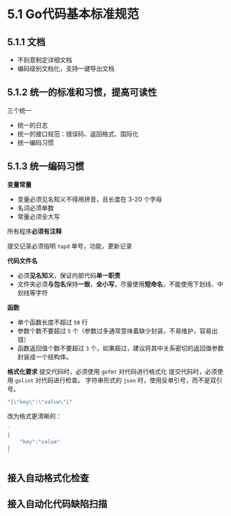 # 5.1 Go代码基本标准规范
## 5.1.1 文档

- 不刻意制定详细文档
- 编码级别文档化，支持一键导出文档

## 5.1.2 统一的标准和习惯，提高可读性

三个统一

- 统一的日志
- 统一的接口规范：错误码、返回格式、国际化
- 统一编码习惯

## 5.1.3 统一编码习惯

**变量常量**

- 变量必须见名知义不得用拼音，且长度在 3-20 个字母
- 名词必须单数
- 常量必须全大写

所有程序**必须有注释**

提交记录必须指明 `tapd` 单号，功能，更新记录

**代码文件名**

- 必须**见名知义**，保证内部代码**单一职责**
- 文件夹必须**与包名**保持**一致**，**全小写**，尽量使用**短命名**，不能使用下划线、中划线等字符

**函数**

- 单个函数长度不超过 `50` 行
- 参数个数不要超过 `5` 个（参数过多通常意味着缺少封装，不易维护，容易出错）
- 函数返回值个数不要超过 `3` 个，如果超过，建议将其中关系密切的返回值参数封装成一个结构体。

**格式化要求**
提交代码时，必须使用 `gofmt` 对代码进行格式化
提交代码时，必须使用 `golint` 对代码进行检查。
字符串形式的 `json` 时，使用反单引号，而不是双引号。

```go
"{\"key\":\"value\"}"
```

改为格式更清晰的：

```go
`
{
    "key":"value"
}
`
```

## 接入自动格式化检查

## 接入自动化代码缺陷扫描
